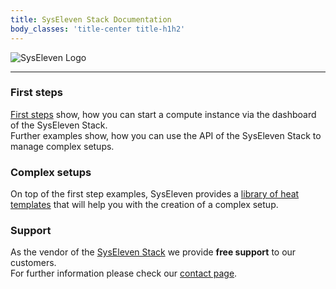 ```yaml
---
title: SysEleven Stack Documentation
body_classes: 'title-center title-h1h2'
---
```

![SysEleven Logo](/images/stacklogo.svg)

---

### First steps

[First steps](tutorials/firststeps/) show, how you can start a compute instance via the dashboard of the SysEleven Stack.  
Further examples show, how you can use the API of the SysEleven Stack to manage complex setups.

### Complex setups

On top of the first step examples, SysEleven provides a [library of heat templates](https://github.com/syseleven/heat-examples) that will help you with the creation of a complex setup.

### Support

As the vendor of the [SysEleven Stack](https://dashboard.cloud.syseleven.net/) we provide **free support** to our customers.  
For further information please check our [contact page](support/contact/).